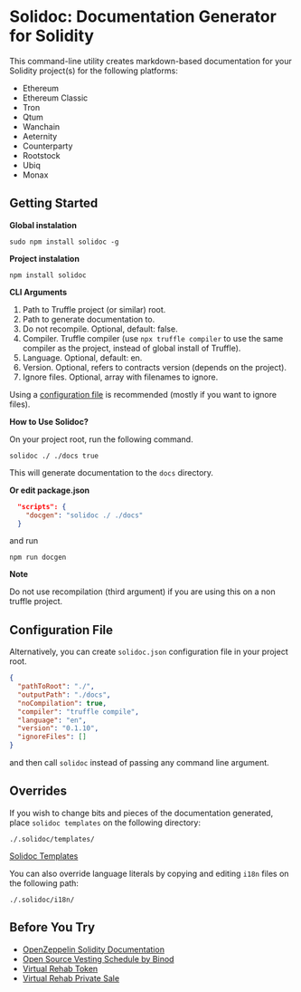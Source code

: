# Solidoc: Documentation Generator for Solidity

This command-line utility creates markdown-based documentation for your Solidity project(s) for the following platforms:

* Ethereum
* Ethereum Classic
* Tron
* Qtum
* Wanchain
* Aeternity
* Counterparty
* Rootstock
* Ubiq
* Monax


## Getting Started

**Global instalation**

```npm
sudo npm install solidoc -g
```

**Project instalation**

```npm
npm install solidoc
```

**CLI Arguments**

1. Path to Truffle project (or similar) root.
2. Path to generate documentation to.
3. Do not recompile. Optional, default: false.
4. Compiler. Truffle compiler (use `npx truffle compiler` to use the same compiler as the project, instead of global install of Truffle).
5. Language. Optional, default: en.
6. Version. Optional, refers to contracts version (depends on the project).
7. Ignore files. Optional, array with filenames to ignore.

Using a [configuration file](#configuration-file) is recommended (mostly if you want to ignore files).


**How to Use Solidoc?**

On your project root, run the following command.

```npm
solidoc ./ ./docs true
```

This will generate documentation to the `docs` directory.

**Or edit package.json**

```json
  "scripts": {
    "docgen": "solidoc ./ ./docs"
  }
```

and run

```npm
npm run docgen
```

**Note**

Do not use recompilation (third argument) if you are using this on a non truffle project.

## Configuration File

Alternatively, you can create `solidoc.json` configuration file in your project root.

```json
{
  "pathToRoot": "./",
  "outputPath": "./docs",
  "noCompilation": true,
  "compiler": "truffle compile",
  "language": "en",
  "version": "0.1.10",
  "ignoreFiles": []
}
```

and then call `solidoc` instead of passing any command line argument.


## Overrides

If you wish to change bits and pieces of the documentation generated, place `solidoc templates` on the following directory:

`./.solidoc/templates/`

[Solidoc Templates](templates)


You can also override language literals by copying and editing `i18n` files on the following path:

`./.solidoc/i18n/`



## Before You Try

- [OpenZeppelin Solidity Documentation](https://github.com/binodnp/openzeppelin-solidity/blob/master/docs/ERC721.md)
- [Open Source Vesting Schedule by Binod](https://github.com/binodnp/vesting-schedule/blob/master/docs/VestingSchedule.md)
- [Virtual Rehab Token](https://github.com/ViRehab/VirtualRehabToken/blob/master/docs/VRHToken.md)
- [Virtual Rehab Private Sale](https://github.com/ViRehab/VirtualRehabPrivateSale/blob/master/docs/PrivateSale.md)